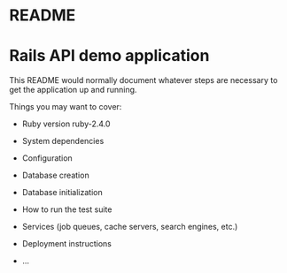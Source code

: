 # README

# Rails API demo application

This README would normally document whatever steps are necessary to get the
application up and running.

Things you may want to cover:

* Ruby version
ruby-2.4.0
* System dependencies

* Configuration

* Database creation

* Database initialization

* How to run the test suite

* Services (job queues, cache servers, search engines, etc.)

* Deployment instructions

* ...
